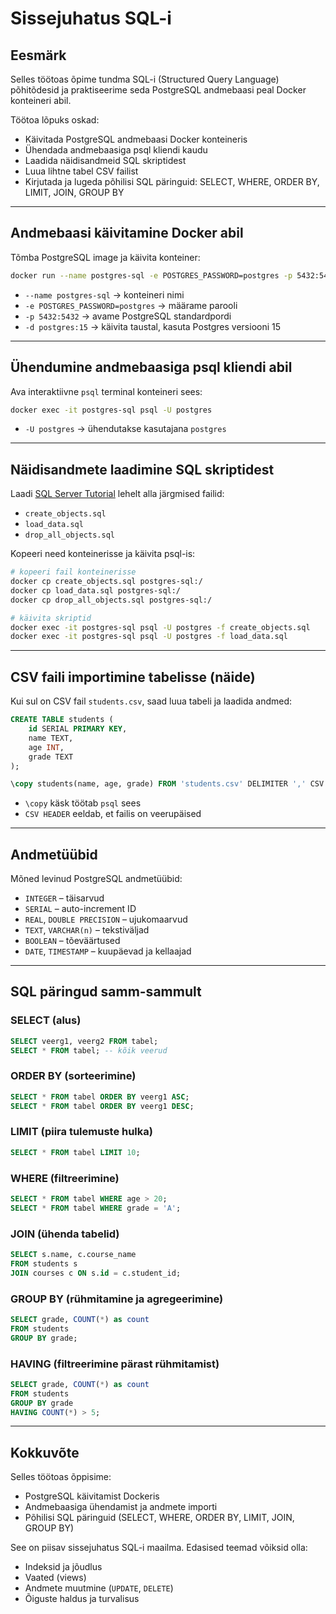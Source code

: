 # Sissejuhatus SQL-i

## Eesmärk
Selles töötoas õpime tundma SQL-i (Structured Query Language) põhitõdesid ja praktiseerime seda PostgreSQL andmebaasi peal Docker konteineri abil.

Töötoa lõpuks oskad:
- Käivitada PostgreSQL andmebaasi Docker konteineris
- Ühendada andmebaasiga psql kliendi kaudu
- Laadida näidisandmeid SQL skriptidest
- Luua lihtne tabel CSV failist
- Kirjutada ja lugeda põhilisi SQL päringuid: SELECT, WHERE, ORDER BY, LIMIT, JOIN, GROUP BY

---

## Andmebaasi käivitamine Docker abil

Tõmba PostgreSQL image ja käivita konteiner:

```bash
docker run --name postgres-sql -e POSTGRES_PASSWORD=postgres -p 5432:5432 -d postgres:15
```

- `--name postgres-sql` → konteineri nimi  
- `-e POSTGRES_PASSWORD=postgres` → määrame parooli  
- `-p 5432:5432` → avame PostgreSQL standardpordi  
- `-d postgres:15` → käivita taustal, kasuta Postgres versiooni 15

---

## Ühendumine andmebaasiga psql kliendi abil

Ava interaktiivne `psql` terminal konteineri sees:

```bash
docker exec -it postgres-sql psql -U postgres
```

- `-U postgres` → ühendutakse kasutajana `postgres`

---

## Näidisandmete laadimine SQL skriptidest

Laadi [SQL Server Tutorial](https://www.sqlservertutorial.net/getting-started/load-sample-database/) lehelt alla järgmised failid:  
- `create_objects.sql`  
- `load_data.sql`  
- `drop_all_objects.sql`  

Kopeeri need konteinerisse ja käivita psql-is:

```bash
# kopeeri fail konteinerisse
docker cp create_objects.sql postgres-sql:/
docker cp load_data.sql postgres-sql:/
docker cp drop_all_objects.sql postgres-sql:/

# käivita skriptid
docker exec -it postgres-sql psql -U postgres -f create_objects.sql
docker exec -it postgres-sql psql -U postgres -f load_data.sql
```

---

## CSV faili importimine tabelisse (näide)

Kui sul on CSV fail `students.csv`, saad luua tabeli ja laadida andmed:

```sql
CREATE TABLE students (
    id SERIAL PRIMARY KEY,
    name TEXT,
    age INT,
    grade TEXT
);

\copy students(name, age, grade) FROM 'students.csv' DELIMITER ',' CSV HEADER;
```

- `\copy` käsk töötab `psql` sees
- `CSV HEADER` eeldab, et failis on veerupäised

---

## Andmetüübid

Mõned levinud PostgreSQL andmetüübid:
- `INTEGER` – täisarvud
- `SERIAL` – auto-increment ID
- `REAL`, `DOUBLE PRECISION` – ujukomaarvud
- `TEXT`, `VARCHAR(n)` – tekstiväljad
- `BOOLEAN` – tõeväärtused
- `DATE`, `TIMESTAMP` – kuupäevad ja kellaajad

---

## SQL päringud samm-sammult

### SELECT (alus)

```sql
SELECT veerg1, veerg2 FROM tabel;
SELECT * FROM tabel; -- kõik veerud
```

### ORDER BY (sorteerimine)

```sql
SELECT * FROM tabel ORDER BY veerg1 ASC;
SELECT * FROM tabel ORDER BY veerg1 DESC;
```

### LIMIT (piira tulemuste hulka)

```sql
SELECT * FROM tabel LIMIT 10;
```

### WHERE (filtreerimine)

```sql
SELECT * FROM tabel WHERE age > 20;
SELECT * FROM tabel WHERE grade = 'A';
```

### JOIN (ühenda tabelid)

```sql
SELECT s.name, c.course_name
FROM students s
JOIN courses c ON s.id = c.student_id;
```

### GROUP BY (rühmitamine ja agregeerimine)

```sql
SELECT grade, COUNT(*) as count
FROM students
GROUP BY grade;
```

### HAVING (filtreerimine pärast rühmitamist)

```sql
SELECT grade, COUNT(*) as count
FROM students
GROUP BY grade
HAVING COUNT(*) > 5;
```

---

## Kokkuvõte

Selles töötoas õppisime:
- PostgreSQL käivitamist Dockeris
- Andmebaasiga ühendamist ja andmete importi
- Põhilisi SQL päringuid (SELECT, WHERE, ORDER BY, LIMIT, JOIN, GROUP BY)

See on piisav sissejuhatus SQL-i maailma. Edasised teemad võiksid olla:
- Indeksid ja jõudlus
- Vaated (views)
- Andmete muutmine (`UPDATE`, `DELETE`)
- Õiguste haldus ja turvalisus
